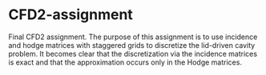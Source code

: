 # CFD2-assignment
Final CFD2 assignment. The purpose of this assignment is to use incidence and hodge matrices with staggered grids
to discretize the lid-driven cavity problem.  It becomes clear that the discretization via the incidence matrices
is exact and that the approximation occurs only in the Hodge matrices.
